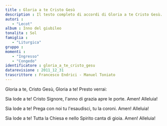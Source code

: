 ```yaml
--- 
title : Gloria a te Cristo Gesù
description : Il testo completo di accordi di Gloria a te Cristo Gesù. Inseriscila nel tuo canzoniere!
autori : 
   - "Lecot"
album : Inno del giubileo
tonalita : Sol
famiglia : 
   - "Liturgica"
gruppo : 
momenti : 
   - "Ingresso"
   - "Congedo"
identificatore : gloria_a_te_cristo_gesu
datarevisione : 2011_12_31
trascrittore : Francesco Endrici - Manuel Toniato
--- 
```




Gloria a te, Cristo Gesù, 
Gloria a te! Presto verrai: 


Sia lode a te! Cristo Signore, 
l'anno di grazia apre le porte. 
Amen! Alleluia!


Sia lode a te! Prega con noi 
tu l'esaudisci, tu la coroni. 
Amen! Alleluia!


Sia lode a te! Tutta la Chiesa 
e nello Spirito canta di gioia. 
Amen! Alleluia!


